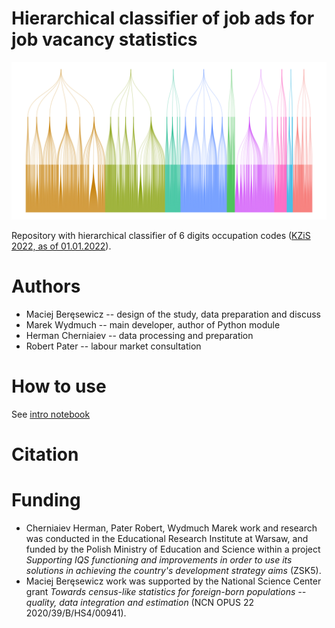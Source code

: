 # Hierarchical classifier of job ads for job vacancy statistics

<img src="ksid.png" width="700">


Repository with hierarchical classifier of 6 digits occupation codes ([KZiS 2022, as of 01.01.2022](https://psz.praca.gov.pl/rynek-pracy/bazy-danych/klasyfikacja-zawodow-i-specjalnosci)).

# Authors

+ Maciej Beręsewicz -- design of the study, data preparation and discuss
+ Marek Wydmuch -- main developer, author of Python module
+ Herman Cherniaiev -- data processing and preparation
+ Robert Pater -- labour market consultation

# How to use

See [intro notebook](job_classification_examples.ipynb)

# Citation

# Funding

+ Cherniaiev Herman, Pater Robert, Wydmuch Marek work and research was conducted in the Educational Research Institute at Warsaw, and funded by the Polish Ministry of Education and Science within a project *Supporting IQS functioning and improvements in order to use its solutions in achieving the country's development strategy aims* (ZSK5). 
+ Maciej Beręsewicz work was supported by the National Science Center grant *Towards census-like statistics for foreign-born populations -- quality, data integration and estimation* (NCN OPUS 22 2020/39/B/HS4/00941).


